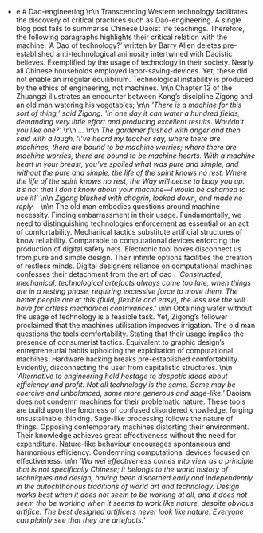 - e # Dao-engineering 
\n\n
Transcending Western technology facilitates the discovery of critical practices such as Dao-engineering. A single blog post fails to summarise Chinese Daoist life teachings. Therefore, the following paragraphs highlights their critical relation with the machine. ‘A Dao of technology?’ written by Barry Allen deletes pre-established anti-technological animosity intertwined with Daoistic believes. Exemplified by the usage of technology in their society. Nearly all Chinese households employed labor-saving-devices. Yet, these did not enable an irregular equilibrium. Technological instability is produced by the ethics of engineering, not machines.
\n\n
Chapter 12 of the Zhuangzi illustrates an encounter between Kong’s discipline Zigong and an old man watering his vegetables;
\n\n
*'There is a machine for this sort of thing,’ said Zigong. 'In one day it can water a hundred fields, demanding very little effort and producing excellent results. Wouldn’t you like one?'*
\n\n
*…*
\n\n
*The gardener flushed with anger and then said with a laugh, 'I’ve heard my teacher say, where there are machines, there are bound to be machine worries; where there are machine worries, there are bound to be machine hearts. With a machine heart in your breast, you’ve spoiled what was pure and simple, and without the pure and simple, the life of the spirit knows no rest. Where the life of the spirit knows no rest, the Way will cease to buoy you up. It’s not that I don’t know about your machine—I would be ashamed to use it!'* 
\n\n
*Zigong blushed with chagrin, looked down, and made no reply.*    
\n\n
The old man embodies questions around machine-necessity. Finding embarrassment in their usage. Fundamentally, we need to distinguishing technologies enforcement as essential or an act of comfortability. Mechanical tactics substitute artificial structures of know reliability. Comparable to computational devices enforcing the production of digital safety nets. Electronic tool boxes disconnect us from pure and simple design. Their infinite options facilities the creation of restless minds. Digital designers reliance on computational machines confesses their detachment from the art of dao . *'Constructed, mechanical, technological artefacts always come too late, when things are in a resting phase, requiring excessive force to move them. The better people are at this (fluid, flexible and easy), the less use the will have for artless mechanical contrivances.'*
\n\n
Obtaining water without the usage of technology is a feasible task. Yet, Zigong’s follower proclaimed that the machines utilisation improves irrigation. The old man questions the tools comfortability. Stating that their usage implies the presence of consumerist tactics. Equivalent to graphic design’s entrepreneurial habits upholding the exploitation of computational machines. Hardware hacking breaks pre-established comfortability. Evidently, disconnecting the user from capitalistic structures. 
\n\n
*'Alternative to engineering held hostage to despotic ideas about efficiency and profit. Not all technology is the same. Some may be coercive and unbalanced, some more generous and sage-like.'* Daoism does not condemn machines for their problematic nature. These tools are build upon the fondness of confused disordered knowledge, forging unsustainable thinking. Sage-like processing follows the nature of things. Opposing contemporary machines distorting their environment. Their knowledge achieves great effectiveness without the need for expenditure. Nature-like behaviour encourages spontaneous and harmonious efficiency. Condemning computational devices focused on effectiveness. 
\n\n
*'Wu wei effectiveness comes into view as a principle that is not specifically Chinese; it belongs to the world history of techniques and design, having been discerned early and independently in the autochthonous traditions of world art and technology. Design works best when it does not seem to be working at all, and it does not seem tho be working when it seems to work like nature, despite obvious artifice. The best designed artificers never look like nature. Everyone can plainly see that they are artefacts.'* 
